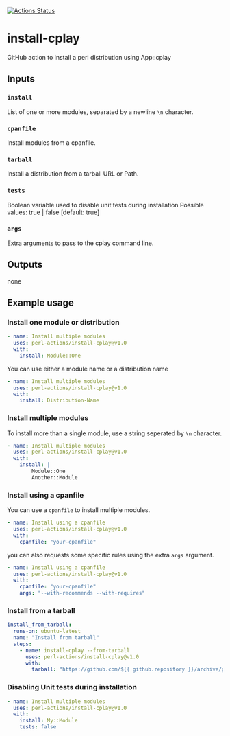 [![Actions Status](https://github.com/perl-actions/install-cplay/workflows/check/badge.svg)](https://github.com/perl-actions/install-cplay/actions)

# install-cplay

GitHub action to install a perl distribution using App::cplay

## Inputs

### `install`

List of one or more modules, separated by a newline `\n` character.

### `cpanfile`

Install modules from a cpanfile.

### `tarball`

Install a distribution from a tarball URL or Path.

### `tests`

Boolean variable used to disable unit tests during installation
Possible values: true | false [default: true]

### `args`

Extra arguments to pass to the cplay command line.

## Outputs

none

## Example usage

### Install one module or distribution

```yaml
- name: Install multiple modules
  uses: perl-actions/install-cplay@v1.0
  with:
    install: Module::One
```

You can use either a module name or a distribution name

```yaml
- name: Install multiple modules
  uses: perl-actions/install-cplay@v1.0
  with:
    install: Distribution-Name
```

### Install multiple modules

To install more than a single module, use a string seperated by `\n` character.

```yaml
- name: Install multiple modules
  uses: perl-actions/install-cplay@v1.0
  with:
    install: |
    	Module::One
        Another::Module
```

### Install using a cpanfile

You can use a `cpanfile` to install multiple modules.

```yaml
- name: Install using a cpanfile
  uses: perl-actions/install-cplay@v1.0
  with:
    cpanfile: "your-cpanfile"
```

you can also requests some specific rules using the extra `args` argument.

```yaml
- name: Install using a cpanfile
  uses: perl-actions/install-cplay@v1.0
  with:
    cpanfile: "your-cpanfile"
    args: "--with-recommends --with-requires"
```

### Install from a tarball

```yaml
install_from_tarball:
  runs-on: ubuntu-latest
  name: "Install from tarball"
  steps:
    - name: install-cplay --from-tarball
      uses: perl-actions/install-cplay@v1.0
      with:
        tarball: "https://github.com/${{ github.repository }}/archive/p5.tar.gz"
```

### Disabling Unit tests during installation

```yaml
- name: Install multiple modules
  uses: perl-actions/install-cplay@v1.0
  with:
    install: My::Module
    tests: false
```
